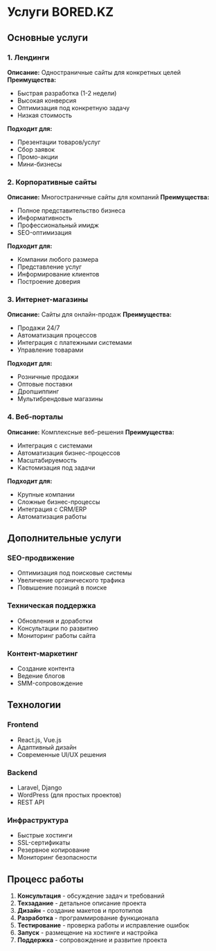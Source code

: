 # Услуги BORED.KZ

## Основные услуги

### 1. Лендинги
**Описание:** Одностраничные сайты для конкретных целей
**Преимущества:**
- Быстрая разработка (1-2 недели)
- Высокая конверсия
- Оптимизация под конкретную задачу
- Низкая стоимость

**Подходит для:**
- Презентации товаров/услуг
- Сбор заявок
- Промо-акции
- Мини-бизнесы

### 2. Корпоративные сайты
**Описание:** Многостраничные сайты для компаний
**Преимущества:**
- Полное представительство бизнеса
- Информативность
- Профессиональный имидж
- SEO-оптимизация

**Подходит для:**
- Компании любого размера
- Представление услуг
- Информирование клиентов
- Построение доверия

### 3. Интернет-магазины
**Описание:** Сайты для онлайн-продаж
**Преимущества:**
- Продажи 24/7
- Автоматизация процессов
- Интеграция с платежными системами
- Управление товарами

**Подходит для:**
- Розничные продажи
- Оптовые поставки
- Дропшиппинг
- Мультибрендовые магазины

### 4. Веб-порталы
**Описание:** Комплексные веб-решения
**Преимущества:**
- Интеграция с системами
- Автоматизация бизнес-процессов
- Масштабируемость
- Кастомизация под задачи

**Подходит для:**
- Крупные компании
- Сложные бизнес-процессы
- Интеграция с CRM/ERP
- Автоматизация работы

## Дополнительные услуги

### SEO-продвижение
- Оптимизация под поисковые системы
- Увеличение органического трафика
- Повышение позиций в поиске

### Техническая поддержка
- Обновления и доработки
- Консультации по развитию
- Мониторинг работы сайта

### Контент-маркетинг
- Создание контента
- Ведение блогов
- SMM-сопровождение

## Технологии

### Frontend
- React.js, Vue.js
- Адаптивный дизайн
- Современные UI/UX решения

### Backend
- Laravel, Django
- WordPress (для простых проектов)
- REST API

### Инфраструктура
- Быстрые хостинги
- SSL-сертификаты
- Резервное копирование
- Мониторинг безопасности

## Процесс работы

1. **Консультация** - обсуждение задач и требований
2. **Техзадание** - детальное описание проекта
3. **Дизайн** - создание макетов и прототипов
4. **Разработка** - программирование функционала
5. **Тестирование** - проверка работы и исправление ошибок
6. **Запуск** - размещение на хостинге и настройка
7. **Поддержка** - сопровождение и развитие проекта 